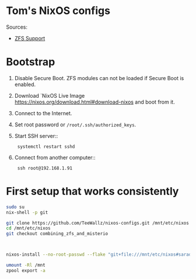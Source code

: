 # Tom's NixOS configs

Sources:

- [ZFS Support](https://openzfs.github.io/openzfs-docs/Getting%20Started/NixOS/Root%20on%20ZFS.html)


# Bootstrap

1. Disable Secure Boot. ZFS modules can not be loaded if Secure Boot is enabled.
1. Download `NixOS Live Image <https://nixos.org/download.html#download-nixos> and boot from it.
1. Connect to the Internet.
2. Set root password or ``/root/.ssh/authorized_keys``.
3. Start SSH server::

        systemctl restart sshd

4. Connect from another computer::

        ssh root@192.168.1.91
# First setup that works consistently
```bash
sudo su
nix-shell -p git

git clone https://github.com/TeeWallz/nixos-configs.git /mnt/etc/nixos
cd /mnt/etc/nixos
git checkout combining_zfs_and_misterio



nixos-install --no-root-passwd --flake "git+file:///mnt/etc/nixos#saradomin"

umount -Rl /mnt
zpool export -a

```